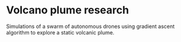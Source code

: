 # Volcano plume research
Simulations of a swarm of autonomous drones using gradient ascent algorithm to explore a static volcanic plume. 

